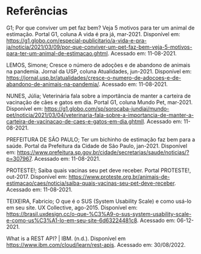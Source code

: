 # Referências

G1; Por que conviver um pet faz bem? Veja 5 motivos para ter um animal de estimação. Portal G1, coluna A vida é pra já, mar-2021. Disponível em: https://g1.globo.com/especial-publicitario/a-vida-e-pra-ja/noticia/2021/03/09/por-que-conviver-um-pet-faz-bem-veja-5-motivos-para-ter-um-animal-de-estimacao.ghtml. Acessado em: 11-08-2021.

LEMOS, Simone; Cresce o número de adoções e de abandono de animais na pandemia. Jornal da USP, coluna Atualidades, jun-2021. Disponível em: https://jornal.usp.br/atualidades/cresce-o-numero-de-adocoes-e-de-abandono-de-animais-na-pandemia/. Acessado em: 11-08-2021.

NUNES, Júlia; Veterinária fala sobre a importância de manter a carteira de vacinação de cães e gatos em dia. Portal G1, coluna Mundo Pet, mar-2021. Disponível em: https://g1.globo.com/sp/sorocaba-jundiai/mundo-pet/noticia/2021/03/04/veterinaria-fala-sobre-a-importancia-de-manter-a-carteira-de-vacinacao-de-caes-e-gatos-em-dia.ghtmll. Acessado em: 11-08-2021.

PREFEITURA DE SÃO PAULO; Ter um bichinho de estimação faz bem para a saúde. Portal da Prefeitura da Cidade de São Paulo, jan-2021. Disponível em: https://www.prefeitura.sp.gov.br/cidade/secretarias/saude/noticias/?p=307967. Acessado em: 11-08-2021.

PROTESTE!; Saiba quais vacinas seu pet deve receber. Portal PROTESTE!, out-2017. Disponível em: https://www.proteste.org.br/animais-de-estimacao/caes/noticia/saiba-quais-vacinas-seu-pet-deve-receber. Acessado em: 11-08-2021.

TEIXEIRA, Fabricio; O que é o SUS (System Usability Scale) e como usá-lo em seu site. UX Collective, ago-2015. Disponível em: https://brasil.uxdesign.cc/o-que-%C3%A9-o-sus-system-usability-scale-e-como-us%C3%A1-lo-em-seu-site-6d63224481c8. Acessado em: 06-12-2021.

What is a REST API? | IBM. (n.d.). Disponível em https://www.ibm.com/cloud/learn/rest-apis. Acessado em: 30/08/2022.
